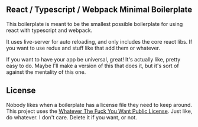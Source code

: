 ## React / Typescript / Webpack Minimal Boilerplate
This boilerplate is meant to be the smallest possible boilerplate for using react with typescript and webpack.

It uses live-server for auto reloading, and only includes the core react libs. If you want to use redux and stuff like that add them or whatever.

If you want to have your app be universal, great! It's actually like, pretty easy to do. Maybe I'll make a version of this that does it, but it's sort of against the mentality of this one.

## License
Nobody likes when a boilerplate has a license file they need to keep around. This project uses the [Whatever The Fuck You Want Public License](http://wtfpl.com). Just like, do whatever. I don't care. Delete it if you want, or not.
